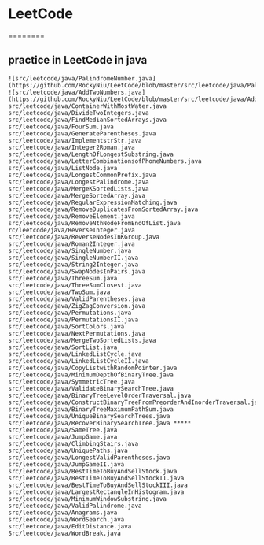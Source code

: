 # LeetCode
========

## practice in LeetCode in java

	![src/leetcode/java/PalindromeNumber.java](https://github.com/RockyNiu/LeetCode/blob/master/src/leetcode/java/PalindromeNumber.java)
	![src/leetcode/java/AddTwoNumbers.java](https://github.com/RockyNiu/LeetCode/blob/master/src/leetcode/java/AddTwoNumbers.java)
	src/leetcode/java/ContainerWithMostWater.java
	src/leetcode/java/DivideTwoIntegers.java
	src/leetcode/java/FindMedianSortedArrays.java
	src/leetcode/java/FourSum.java
	src/leetcode/java/GenerateParentheses.java
	src/leetcode/java/ImplementstrStr.java
	src/leetcode/java/Integer2Roman.java
	src/leetcode/java/LengthOfLongestSubstring.java
	src/leetcode/java/LetterCombinationsofPhoneNumbers.java
	src/leetcode/java/ListNode.java
	src/leetcode/java/LongestCommonPrefix.java
	src/leetcode/java/LongestPalindrome.java
	src/leetcode/java/MergeKSortedLists.java
	src/leetcode/java/MergeSortedArray.java
	src/leetcode/java/RegularExpressionMatching.java
	src/leetcode/java/RemoveDuplicatesFromSortedArray.java
	src/leetcode/java/RemoveElement.java
	src/leetcode/java/RemoveNthNodeFromEndOfList.java
	rc/leetcode/java/ReverseInteger.java
	src/leetcode/java/ReverseNodesInKGroup.java
	src/leetcode/java/Roman2Integer.java
	src/leetcode/java/SingleNumber.java
	src/leetcode/java/SingleNumberII.java
	src/leetcode/java/String2Integer.java
	src/leetcode/java/SwapNodesInPairs.java
	src/leetcode/java/ThreeSum.java
	src/leetcode/java/ThreeSumClosest.java
	src/leetcode/java/TwoSum.java
	src/leetcode/java/ValidParentheses.java
	src/leetcode/java/ZigZagConversion.java
	src/leetcode/java/Permutations.java
	src/leetcode/java/PermutationsII.java
	src/leetcode/java/SortColors.java
	src/leetcode/java/NextPermutations.java
	src/leetcode/java/MergeTwoSortedLists.java
	src/leetcode/java/SortList.java
	src/leetcode/java/LinkedListCycle.java
	src/leetcode/java/LinkedListCycleII.java
	src/leetcode/java/CopyListwithRandomPointer.java
	src/leetcode/java/MinimumDepthOfBinaryTree.java
	src/leetcode/java/SymmetricTree.java
	src/leetcode/java/ValidateBinarySearchTree.java
	src/leetcode/java/BinaryTreeLevelOrderTraversal.java
	src/leetcode/java/ConstructBinaryTreeFromPreorderAndInorderTraversal.java
	src/leetcode/java/BinaryTreeMaximumPathSum.java
	src/leetcode/java/UniqueBinarySearchTrees.java
	src/leetcode/java/RecoverBinarySearchTree.java *****
	src/leetcode/java/SameTree.java
	src/leetcode/java/JumpGame.java
	src/leetcode/java/ClimbingStairs.java
	src/leetcode/java/UniquePaths.java
	src/leetcode/java/LongestValidParentheses.java
	src/leetcode/java/JumpGameII.java
	src/leetcode/java/BestTimeToBuyAndSellStock.java
	src/leetcode/java/BestTimeToBuyAndSellStockII.java
	src/leetcode/java/BestTimeToBuyAndSellStockIII.java
	src/leetcode/java/LargestRectangleInHistogram.java
	src/leetcode/java/MinimumWindowSubstring.java
	src/leetcode/java/ValidPalindrome.java
	src/leetcode/java/Anagrams.java
	src/leetcode/java/WordSearch.java
	src/leetcode/java/EditDistance.java
	Src/leetcode/java/WordBreak.java
